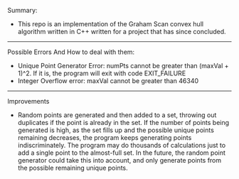 Summary:

- This repo is an implementation of the Graham Scan convex hull algorithm written in C++ written for a project that has since concluded.

-------------------------------------------------------------------------------------------------------------------------------------------------------------------------

Possible Errors And How to deal with them:

- Unique Point Generator Error: numPts cannot be greater than (maxVal + 1)^2. If it is, the program will exit with code EXIT_FAILURE
- Integer Overflow error: maxVal cannot be greater than 46340

-------------------------------------------------------------------------------------------------------------------------------------------------------------------------

Improvements

- Random points are generated and then added to a set, throwing out duplicates if the point is already in the set. If the number of points being generated is high, as the set fills up and the possible unique points remaining decreases, the program keeps generating points indiscriminately. The program may do thousands of calculations just to add a single point to the almost-full set. In the future, the random point generator could take this into account, and only generate points from the possible remaining unique points.
